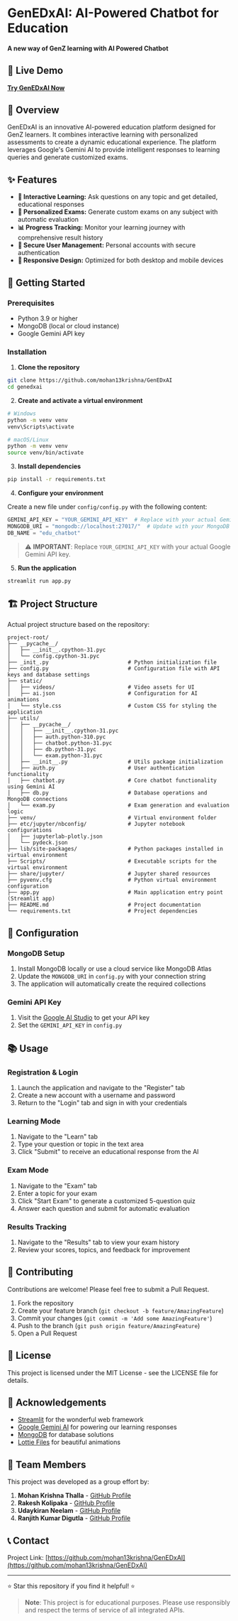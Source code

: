 # GenEDxAI: AI-Powered Chatbot for Education   
    
#### A new way of GenZ learning with AI Powered Chatbot        
                     
## 🔗 Live Demo                                     
**[Try GenEDxAI Now](https://genedxai.onrender.com)**                                                
                                                
## 🤖 Overview                           
         
GenEDxAI is an innovative AI-powered education platform designed for GenZ learners. It combines interactive learning with personalized assessments to create a dynamic educational experience. The platform leverages Google's Gemini AI to provide intelligent responses to learning queries and generate customized exams.  
   
           
## ✨ Features          
    
- **🧠 Interactive Learning:** Ask questions on any topic and get detailed, educational responses 
- **📝 Personalized Exams:** Generate custom exams on any subject with automatic evaluation 
- **📊 Progress Tracking:** Monitor your learning journey with comprehensive result history
- **🔐 Secure User Management:** Personal accounts with secure authentication
- **📱 Responsive Design:** Optimized for both desktop and mobile devices

## 🚀 Getting Started

### Prerequisites

- Python 3.9 or higher
- MongoDB (local or cloud instance)
- Google Gemini API key

### Installation

1. **Clone the repository**

```bash
git clone https://github.com/mohan13krishna/GenEDxAI
cd genedxai
```

2. **Create and activate a virtual environment**

```bash
# Windows
python -m venv venv
venv\Scripts\activate

# macOS/Linux
python -m venv venv
source venv/bin/activate
```

3. **Install dependencies**

```bash
pip install -r requirements.txt
```

4. **Configure your environment**

Create a new file under `config/config.py` with the following content:

```python
GEMINI_API_KEY = "YOUR_GEMINI_API_KEY"  # Replace with your actual Gemini API key
MONGODB_URI = "mongodb://localhost:27017/"  # Update with your MongoDB connection string if using cloud
DB_NAME = "edu_chatbot"
```

> ⚠️ **IMPORTANT**: Replace `YOUR_GEMINI_API_KEY` with your actual Google Gemini API key.

5. **Run the application**

```bash
streamlit run app.py
```

## 🏗️ Project Structure

Actual project structure based on the repository:

```
project-root/
├── __pycache__/
│   ├── __init__.cpython-31.pyc
│   └── config.cpython-31.pyc
├── _init_.py                         # Python initialization file
├── config.py                         # Configuration file with API keys and database settings
├── static/
│   ├── videos/                       # Video assets for UI
│   ├── ai.json                       # Configuration for AI animations
│   └── style.css                     # Custom CSS for styling the application
├── utils/
│   ├── __pycache__/
│   │   ├── __init__.cpython-31.pyc
│   │   ├── auth.python-310.pyc
│   │   ├── chatbot.python-31.pyc
│   │   ├── db.python-31.pyc
│   │   └── exam.python-31.pyc
│   ├── __init__.py                   # Utils package initialization
│   ├── auth.py                       # User authentication functionality
│   ├── chatbot.py                    # Core chatbot functionality using Gemini AI
│   ├── db.py                         # Database operations and MongoDB connections
│   └── exam.py                       # Exam generation and evaluation logic
├── venv/                             # Virtual environment folder
├── etc/jupyter/nbconfig/             # Jupyter notebook configurations
│   ├── jupyterlab-plotly.json
│   └── pydeck.json
├── lib/site-packages/                # Python packages installed in virtual environment
├── Scripts/                          # Executable scripts for the virtual environment
├── share/jupyter/                    # Jupyter shared resources
├── pyvenv.cfg                        # Python virtual environment configuration
├── app.py                            # Main application entry point (Streamlit app)
├── README.md                         # Project documentation
└── requirements.txt                  # Project dependencies
```

## 🔧 Configuration

### MongoDB Setup

1. Install MongoDB locally or use a cloud service like MongoDB Atlas
2. Update the `MONGODB_URI` in `config.py` with your connection string
3. The application will automatically create the required collections

### Gemini API Key

1. Visit the [Google AI Studio](https://ai.google.dev/) to get your API key
2. Set the `GEMINI_API_KEY` in `config.py`

## 📚 Usage

### Registration & Login

1. Launch the application and navigate to the "Register" tab
2. Create a new account with a username and password
3. Return to the "Login" tab and sign in with your credentials

### Learning Mode

1. Navigate to the "Learn" tab
2. Type your question or topic in the text area
3. Click "Submit" to receive an educational response from the AI

### Exam Mode

1. Navigate to the "Exam" tab
2. Enter a topic for your exam
3. Click "Start Exam" to generate a customized 5-question quiz
4. Answer each question and submit for automatic evaluation

### Results Tracking

1. Navigate to the "Results" tab to view your exam history
2. Review your scores, topics, and feedback for improvement

## 🤝 Contributing

Contributions are welcome! Please feel free to submit a Pull Request.

1. Fork the repository
2. Create your feature branch (`git checkout -b feature/AmazingFeature`)
3. Commit your changes (`git commit -m 'Add some AmazingFeature'`)
4. Push to the branch (`git push origin feature/AmazingFeature`)
5. Open a Pull Request

## 📄 License

This project is licensed under the MIT License - see the LICENSE file for details.

## 👏 Acknowledgements

- [Streamlit](https://streamlit.io/) for the wonderful web framework
- [Google Gemini AI](https://ai.google.dev/) for powering our learning responses
- [MongoDB](https://www.mongodb.com/) for database solutions
- [Lottie Files](https://lottiefiles.com/) for beautiful animations

## 👥 Team Members

This project was developed as a group effort by:

1. **Mohan Krishna Thalla** - [GitHub Profile](https://github.com/mohan13krishna)
2. **Rakesh Kolipaka** - [GitHub Profile](https://github.com/rakeshkolipakaace)
3. **Udaykiran Neelam** - [GitHub Profile](https://github.com/udaykiran2102)
4. **Ranjith Kumar Digutla** - [GitHub Profile](https://github.com/ranjith93250)

## 📞 Contact

Project Link: [https://github.com/mohan13krishna/GenEDxAI](https://github.com/mohan13krishna/GenEDxAI)

---

⭐ Star this repository if you find it helpful! ⭐

> **Note**: This project is for educational purposes. Please use responsibly and respect the terms of service of all integrated APIs.
